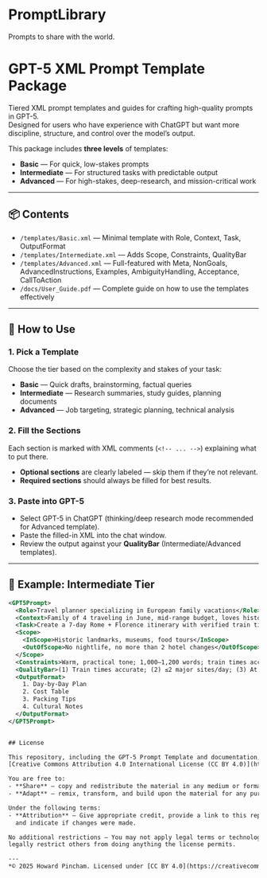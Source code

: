 # PromptLibrary
Prompts to share with the world.

# GPT-5 XML Prompt Template Package

Tiered XML prompt templates and guides for crafting high-quality prompts in GPT-5.  
Designed for users who have experience with ChatGPT but want more discipline, structure, and control over the model’s output.

This package includes **three levels** of templates:
- **Basic** — For quick, low-stakes prompts
- **Intermediate** — For structured tasks with predictable output
- **Advanced** — For high-stakes, deep-research, and mission-critical work

---

## 📦 Contents
- `/templates/Basic.xml` — Minimal template with Role, Context, Task, OutputFormat  
- `/templates/Intermediate.xml` — Adds Scope, Constraints, QualityBar  
- `/templates/Advanced.xml` — Full-featured with Meta, NonGoals, AdvancedInstructions, Examples, AmbiguityHandling, Acceptance, CallToAction  
- `/docs/User_Guide.pdf` — Complete guide on how to use the templates effectively

---

## 🚀 How to Use

### 1. Pick a Template
Choose the tier based on the complexity and stakes of your task:
- **Basic** — Quick drafts, brainstorming, factual queries
- **Intermediate** — Research summaries, study guides, planning documents
- **Advanced** — Job targeting, strategic planning, technical analysis

### 2. Fill the Sections
Each section is marked with XML comments (`<!-- ... -->`) explaining what to put there.
- **Optional sections** are clearly labeled — skip them if they’re not relevant.
- **Required sections** should always be filled for best results.

### 3. Paste into GPT-5
- Select GPT-5 in ChatGPT (thinking/deep research mode recommended for Advanced template).
- Paste the filled-in XML into the chat window.
- Review the output against your **QualityBar** (Intermediate/Advanced templates).

---

## 📝 Example: Intermediate Tier
```xml
<GPT5Prompt>
  <Role>Travel planner specializing in European family vacations</Role>
  <Context>Family of 4 traveling in June, mid-range budget, loves history and food, prefers trains</Context>
  <Task>Create a 7-day Rome + Florence itinerary with verified train times and daily costs</Task>
  <Scope>
    <InScope>Historic landmarks, museums, food tours</InScope>
    <OutOfScope>No nightlife, no more than 2 hotel changes</OutOfScope>
  </Scope>
  <Constraints>Warm, practical tone; 1,000–1,200 words; train times accurate to ±30 min</Constraints>
  <QualityBar>(1) Train times accurate; (2) ≤2 major sites/day; (3) At least 2 unique cultural experiences</QualityBar>
  <OutputFormat>
    1. Day-by-Day Plan
    2. Cost Table
    3. Packing Tips
    4. Cultural Notes
  </OutputFormat>
</GPT5Prompt>


## License

This repository, including the GPT-5 Prompt Template and documentation, is licensed under the 
[Creative Commons Attribution 4.0 International License (CC BY 4.0)](https://creativecommons.org/licenses/by/4.0/).

You are free to:
- **Share** — copy and redistribute the material in any medium or format.
- **Adapt** — remix, transform, and build upon the material for any purpose, even commercially.

Under the following terms:
- **Attribution** — Give appropriate credit, provide a link to this repository, 
  and indicate if changes were made.

No additional restrictions — You may not apply legal terms or technological measures that 
legally restrict others from doing anything the license permits.

---
*© 2025 Howard Pincham. Licensed under [CC BY 4.0](https://creativecommons.org/licenses/by/4.0/).*
